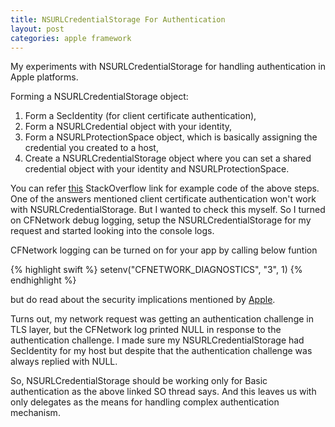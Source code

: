 ```yaml
---
title: NSURLCredentialStorage For Authentication
layout: post
categories: apple framework
---
```


My experiments with NSURLCredentialStorage for handling authentication in Apple platforms.

Forming a NSURLCredentialStorage object:

1. Form a SecIdentity (for client certificate authentication),
2. Form a NSURLCredential object with your identity,
3. Form a NSURLProtectionSpace object, which is basically assigning the credential you created to a host,
4. Create a NSURLCredentialStorage object where you can set a shared credential object with your identity and NSURLProtectionSpace.

You can refer [this] StackOverflow link for example code of the above steps. One of the answers mentioned client certificate authentication won't work with NSURLCredentialStorage. But I wanted to check this myself. So I turned on CFNetwork debug logging, setup the NSURLCredentialStorage for my request and started looking into the console logs.

CFNetwork logging can be turned on for your app by calling below funtion

{% highlight swift %}
setenv("CFNETWORK_DIAGNOSTICS", "3", 1)
{% endhighlight %}

but do read about the security implications mentioned by [Apple].

Turns out, my network request was getting an authentication challenge in TLS layer, but the CFNetwork log printed NULL in response to the authentication challenge. I made sure my NSURLCredentialStorage had SecIdentity for my host but despite that the authentication challenge was always replied with NULL. 

So, NSURLCredentialStorage should be working only for Basic authentication as the above linked SO thread says. And this leaves us with only delegates as the means for handling complex authentication mechanism. 



[this]: https://stackoverflow.com/questions/4164846/nsurlcredentialstorage-and-client-certificate-authentication
[Apple]: https://developer.apple.com/documentation/network/debugging_https_problems_with_cfnetwork_diagnostic_logging